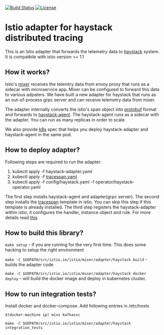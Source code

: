[![Build Status](https://travis-ci.org/ExpediaDotCom/haystack-istio.svg?branch=master)](https://travis-ci.org/ExpediaDotCom/haystack-istio)
[![License](https://img.shields.io/badge/license-Apache%20License%202.0-blue.svg)](https://github.com/ExpediaDotCom/haystack/blob/master/LICENSE)

# Istio adapter for haystack distributed tracing

This is an Istio adapter that forwards the telemetry data to [haystack](http://github.com/ExpediaDotCom/haystack) system. It is compatbile with istio version >= 1.1

## How it works?
Istio's [mixer](https://istio.io/docs/concepts/policies-and-telemetry/) receives the telemtry data from envoy proxy that runs as a sidecar with microservice app. Mixer can be configured to forward this data to various adpaters. We have built a new adapter for haystack that runs as an out-of-process grpc server and can receive telemetry data from mixer. 

The adapter internally converts the istio's span object into [protobuf](https://github.com/ExpediaDotCom/haystack-idl/blob/master/proto/span.proto) format and forwards to [haystack-agent](http://github.com/ExpediaDotCom/haystack-agent). The haystack-agent runs as a sidecar with the adapter. You can run as many replicas in order to scale. 

We also provide [k8s](./haystack-adapter.yaml) spec that helps you deploy haystack-adapter and haystack-agent in the same pod.

## How to deploy adapter?
Following steps are required to run the adapter:

1. kubectl apply -f haystack-adapter.yaml
2. kubectl apply -f [tracespan.yaml](https://github.com/istio/istio/blob/master/mixer/template/tracespan/tracespan.yaml) 
3. kubectl apply -f config/haystack.yaml -f operator/haystack-operator.yaml

The first step installs haystack-agent and adapter(grpc server). The second step installs the [tracespan](https://istio.io/docs/reference/config/policy-and-telemetry/templates/tracespan/) template in istio. You can skip this step if this template is already installed. The third step registers the haystack-adapter within istio, it configures the handler, instance object and rule. For more details read [this](https://istio.io/blog/2017/adapter-model/)  
 
## How to build this library?
`make setup` - if you are running for the very first time. This does some hacking to setup the right environment

`make -C $GOPATH/src/istio.io/istio/mixer/adapter/haystack build` - builds the adapter code

`make -C $GOPATH/src/istio.io/istio/mixer/adapter/haystack docker deploy` - will build the docker image and deploy in kubernetes cluster.

## How to run integration tests?
Install docker and docker-compose. Add following entries in /etc/hosts
```
$(docker-machine ip) mixs kafkasvc
```

`make -C $GOPATH/src/istio.io/istio/mixer/adapter/haystack integration_tests`

